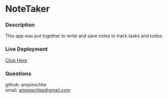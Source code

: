 
  # NoteTaker
  

  ### Description
  This app was put together to write and save notes to track tasks and todos.

  ### Live Deployment
  [Click Here](https://vast-bayou-54143.herokuapp.com/index.html)

  ### Questions
  github: ampieschke
  <br>
  email: ampieschke@gmail.com
  